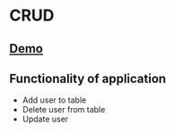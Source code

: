 # CRUD

## [Demo](https://xenodochial-wozniak-d5ae2a.netlify.app/)

## Functionality of application

- Add user to table
- Delete user from table
- Update user